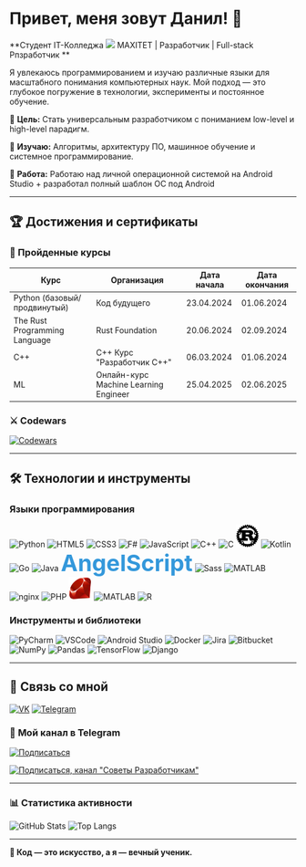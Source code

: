 # Привет, меня зовут Данил! 👋

**Студент IT-Колледжа <img src="(https://static.tildacdn.com/tild3835-3638-4035-b135-316236636165/Fat_logo.svg)" width="20"> MAXITET | Разработчик | Full-stack Рпзработчик **

Я увлекаюсь программированием и изучаю различные языки для масштабного понимания компьютерных наук. Мой подход — это глубокое погружение в технологии, эксперименты и постоянное обучение.

🔭 **Цель:** Стать универсальным разработчиком с пониманием low-level и high-level парадигм.  

🌱 **Изучаю:** Алгоритмы, архитектуру ПО, машинное обучение и системное программирование.

🔭 **Работа:** Работаю над личной операционной системой на Android Studio + разработал полный шаблон ОС под Android

---

## 🏆 Достижения и сертификаты

### 📜 Пройденные курсы
| Курс | Организация | Дата начала | Дата окончания |
|------|------------|------------|---------------|
| Python (базовый/продвинутый) | Код будущего | 23.04.2024 | 01.06.2024 |
| The Rust Programming Language | Rust Foundation | 20.06.2024 | 02.09.2024 |
| C++ | C++ Курс "Разработчик С++" | 06.03.2024 | 01.06.2024 |
| ML | Онлайн-курс Machine Learning Engineer | 25.04.2025 | 02.06.2025| 

### ⚔️ Codewars
[![Codewars](https://www.codewars.com/users/DiavolIII/badges/large)](https://www.codewars.com/users/DiavolIII)

---

## 🛠 **Технологии и инструменты**

### **Языки программирования**
<p align="left">
  <!-- Основные языки -->
  <img src="https://cdn.jsdelivr.net/gh/devicons/devicon/icons/python/python-original.svg" width="40" height="40" alt="Python"/>
  <img src="https://cdn.jsdelivr.net/gh/devicons/devicon/icons/html5/html5-original.svg" width="40" height="40" alt="HTML5" />
  <img src="https://cdn.jsdelivr.net/gh/devicons/devicon/icons/css3/css3-original.svg" width="40" height="40" alt="CSS3" />
  <img src="https://cdn.jsdelivr.net/gh/devicons/devicon/icons/fsharp/fsharp-original.svg" width="40" height="40" alt="F#" />
  <img src="https://cdn.jsdelivr.net/gh/devicons/devicon/icons/javascript/javascript-original.svg" width="40" height="40" alt="JavaScript"/>
  <img src="https://cdn.jsdelivr.net/gh/devicons/devicon/icons/cplusplus/cplusplus-original.svg" width="40" height="40" alt="C++"/>
  <img src="https://cdn.jsdelivr.net/gh/devicons/devicon/icons/c/c-original.svg" width="40" height="40" alt="C"/>
  <img src="https://raw.githubusercontent.com/devicons/devicon/9f4f5cdb393299a81125eb5127929ea7bfe42889/icons/rust/rust-plain.svg" width="40" height="40" alt="Rust" loading="lazy"/>
  <img src="https://cdn.jsdelivr.net/gh/devicons/devicon/icons/kotlin/kotlin-original.svg" width="40" height="40" alt="Kotlin"/>
  <img src="https://cdn.jsdelivr.net/gh/devicons/devicon/icons/go/go-original-wordmark.svg" width="40" height="40" alt="Go"/>
  <img src="https://cdn.jsdelivr.net/gh/devicons/devicon/icons/java/java-original.svg" width="40" height="40" alt="Java"/>
  <span style="font-size: 40px; font-weight: bold; color: #3498db;">AngelScript</span>
  
  <!-- Дополнительные языки -->
  <img src="https://cdn.jsdelivr.net/gh/devicons/devicon/icons/sass/sass-original.svg" width="40" height="40" alt="Sass"/>
  <img src="https://cdn.jsdelivr.net/gh/devicons/devicon/icons/matlab/matlab-original.svg" width="40" height="40" alt="MATLAB" />
  <img src="https://cdn.jsdelivr.net/gh/devicons/devicon/icons/nginx/nginx-original.svg" width="40" height="40" alt="nginx"/>
  <img src="https://cdn.jsdelivr.net/gh/devicons/devicon/icons/php/php-original.svg" width="40" height="40" alt="PHP"/>
  <img src="https://raw.githubusercontent.com/devicons/devicon/9f4f5cdb393299a81125eb5127929ea7bfe42889/icons/ruby/ruby-original.svg" width="40" height="40" alt="Ruby" loading="lazy"/>
  <img src="https://cdn.jsdelivr.net/gh/devicons/devicon/icons/matlab/matlab-original.svg" width="40" height="40" alt="MATLAB"/>
  <img src="https://cdn.jsdelivr.net/gh/devicons/devicon/icons/r/r-original.svg" width="40" height="40" alt="R"/>
</p>

### **Инструменты и библиотеки**
<p align="left">
  <!-- IDE и системы -->
  <img src="https://cdn.jsdelivr.net/gh/devicons/devicon/icons/pycharm/pycharm-original.svg" width="40" height="40" alt="PyCharm"/>
  <img src="https://cdn.jsdelivr.net/gh/devicons/devicon/icons/vscode/vscode-original.svg" width="40" height="40" alt="VSCode"/>
  <img src="https://cdn.jsdelivr.net/gh/devicons/devicon/icons/androidstudio/androidstudio-original.svg" width="40" height="40" alt="Android Studio"/>
  <img src="https://cdn.jsdelivr.net/gh/devicons/devicon/icons/docker/docker-original.svg" width="40" height="40" alt="Docker"/>
  <img src="https://cdn.jsdelivr.net/gh/devicons/devicon/icons/jira/jira-original.svg" width="40" height="40" alt="Jira"/>
  <img src="https://cdn.jsdelivr.net/gh/devicons/devicon/icons/bitbucket/bitbucket-original.svg" width="40" height="40" alt="Bitbucket"/>
  
  <!-- Библиотеки Python -->
  <img src="https://cdn.jsdelivr.net/gh/devicons/devicon/icons/numpy/numpy-original.svg" width="40" height="40" alt="NumPy"/>
  <img src="https://cdn.jsdelivr.net/gh/devicons/devicon/icons/pandas/pandas-original.svg" width="40" height="40" alt="Pandas"/>
  <img src="https://cdn.jsdelivr.net/gh/devicons/devicon/icons/tensorflow/tensorflow-original.svg" width="40" height="40" alt="TensorFlow"/>
  <img src="https://cdn.jsdelivr.net/gh/devicons/devicon/icons/django/django-plain.svg" width="40" height="40" alt="Django"/>
</p>

---

## 📱 **Связь со мной**

[![VK](https://img.shields.io/badge/VK-0077FF?style=for-the-badge&logo=vk&logoColor=white)](https://vk.com/xxxdanyacookie)
[![Telegram](https://img.shields.io/badge/Telegram-26A5E4?style=for-the-badge&logo=telegram&logoColor=white)](https://t.me/xxxdanyacookie)

### 🔔 **Мой канал в Telegram**
[![Подписаться](https://img.shields.io/badge/Подписаться-2CA5E0?style=for-the-badge&logo=telegram&logoColor=white)](https://t.me/Progxs)

[![Подписаться, канал "Советы Разработчикам"](https://img.shields.io/badge/Подписаться-2CA5E0?style=for-the-badge&logo=telegram&logoColor=white)](https://t.me/ProgerXS)



---

### 📊 **Статистика активности**

![GitHub Stats](https://github-readme-stats.vercel.app/api?username=DiavolIII&show_icons=true&theme=radical)
![Top Langs](https://github-readme-stats.vercel.app/api/top-langs/?username=DiavolIII&layout=compact&theme=radical)

---

**🚀 Код — это искусство, а я — вечный ученик.**
